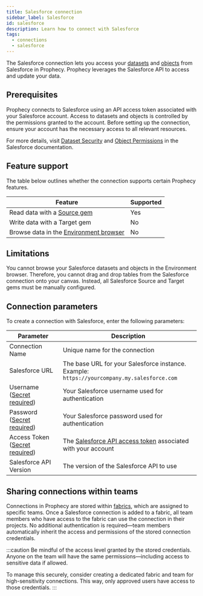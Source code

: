 ```yaml
---
title: Salesforce connection
sidebar_label: Salesforce
id: salesforce
description: Learn how to connect with Salesforce
tags:
  - connections
  - salesforce
---
```


The Salesforce connection lets you access your [datasets](https://help.salesforce.com/s/articleView?id=analytics.bi_integrate_datasets.htm&type=5) and [objects](https://developer.salesforce.com/docs/atlas.en-us.object_reference.meta/object_reference/sforce_api_objects_concepts.htm) from Salesforce in Prophecy. Prophecy leverages the Salesforce API to access and update your data.

## Prerequisites

Prophecy connects to Salesforce using an API access token associated with your Salesforce account. Access to datasets and objects is controlled by the permissions granted to the account. Before setting up the connection, ensure your account has the necessary access to all relevant resources.

For more details, visit [Dataset Security](https://help.salesforce.com/s/articleView?id=analytics.bi_integrate_dataset_security.htm&type=5) and [Object Permissions](https://help.salesforce.com/s/articleView?id=platform.users_profiles_object_perms.htm&type=5) in the Salesforce documentation.

## Feature support

The table below outlines whether the connection supports certain Prophecy features.

| Feature                                                                        | Supported |
| ------------------------------------------------------------------------------ | --------- |
| Read data with a [Source gem](/analysts/salesforce)                            | Yes       |
| Write data with a Target gem                                                   | No        |
| Browse data in the [Environment browser](/analysts/project-editor#environment) | No        |

## Limitations

You cannot browse your Salesforce datasets and objects in the Environment browser. Therefore, you cannot drag and drop tables from the Salesforce connection onto your canvas. Instead, all Salesforce Source and Target gems must be manually configured.

## Connection parameters

To create a connection with Salesforce, enter the following parameters:

| Parameter                                                                | Description                                                                                                                                               |
| ------------------------------------------------------------------------ | --------------------------------------------------------------------------------------------------------------------------------------------------------- |
| Connection Name                                                          | Unique name for the connection                                                                                                                            |
| Salesforce URL                                                           | The base URL for your Salesforce instance. <br/>Example: `https://yourcompany.my.salesforce.com`                                                          |
| Username ([Secret required](docs/administration/secrets/secrets.md))     | Your Salesforce username used for authentication                                                                                                          |
| Password ([Secret required](docs/administration/secrets/secrets.md))     | Your Salesforce password used for authentication                                                                                                          |
| Access Token ([Secret required](docs/administration/secrets/secrets.md)) | The [Salesforce API access token](https://help.salesforce.com/s/articleView?id=xcloud.remoteaccess_access_tokens.htm&type=5) associated with your account |
| Salesforce API Version                                                   | The version of the Salesforce API to use                                                                                                                  |

## Sharing connections within teams

Connections in Prophecy are stored within [fabrics](docs/administration/fabrics/prophecy-fabrics/prophecy-fabrics.md), which are assigned to specific teams. Once a Salesforce connection is added to a fabric, all team members who have access to the fabric can use the connection in their projects. No additional authentication is required—team members automatically inherit the access and permissions of the stored connection credentials.

:::caution
Be mindful of the access level granted by the stored credentials. Anyone on the team will have the same permissions—including access to sensitive data if allowed.

To manage this securely, consider creating a dedicated fabric and team for high-sensitivity connections. This way, only approved users have access to those credentials.
:::
